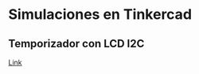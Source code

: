 # Simulaciones en Tinkercad

## Temporizador con LCD I2C
[Link](https://www.tinkercad.com/things/bukBzoOMfd8-lcdi2c/editel?returnTo=https%3A%2F%2Fwww.tinkercad.com%2Fdashboard%2Fdesigns%2Fcircuits&sharecode=xJP4JTpO1l-UZd08mJidgAjqoOUTHNWF3a02s34Vj-M)
